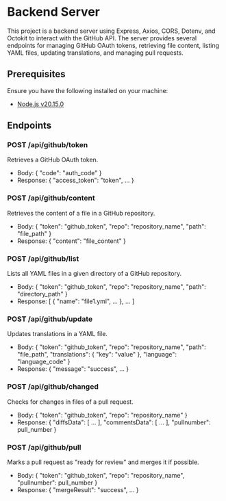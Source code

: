# Backend Server

This project is a backend server using Express, Axios, CORS, Dotenv, and Octokit to interact with the GitHub API. The server provides several endpoints for managing GitHub OAuth tokens, retrieving file content, listing YAML files, updating translations, and managing pull requests.

## Prerequisites

Ensure you have the following installed on your machine:

- [Node.js v20.15.0](https://nodejs.org/)
## Endpoints
### POST /api/github/token

Retrieves a GitHub OAuth token.

-  Body: { "code": "auth_code" }
-  Response: { "access_token": "token", ... }

### POST /api/github/content

Retrieves the content of a file in a GitHub repository.

- Body: { "token": "github_token", "repo": "repository_name", "path": "file_path" }
- Response: { "content": "file_content" }

### POST /api/github/list

Lists all YAML files in a given directory of a GitHub repository.

- Body: { "token": "github_token", "repo": "repository_name", "path": "directory_path" }
- Response: [ { "name": "file1.yml", ... }, ... ]

### POST /api/github/update

Updates translations in a YAML file.

- Body: { "token": "github_token", "repo": "repository_name", "path": "file_path", "translations": { "key": "value" }, "language": "language_code" }
- Response: { "message": "success", ... }

### POST /api/github/changed

Checks for changes in files of a pull request.

- Body: { "token": "github_token", "repo": "repository_name" }
- Response: { "diffsData": [ ... ], "commentsData": [ ... ], "pullnumber": pull_number }

### POST /api/github/pull

Marks a pull request as "ready for review" and merges it if possible.

- Body: { "token": "github_token", "repo": "repository_name", "pullnumber": pull_number }
- Response: { "mergeResult": "success", ... }